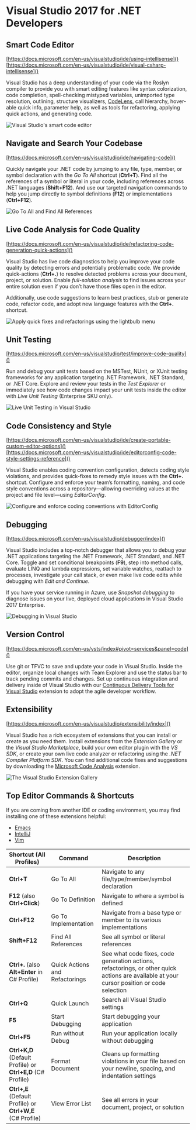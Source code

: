 # Visual Studio 2017 for .NET Developers

## Smart Code Editor
[https://docs.microsoft.com/en-us/visualstudio/ide/using-intellisense]()
<br/>[https://docs.microsoft.com/en-us/visualstudio/ide/visual-csharp-intellisense]()

Visual Studio has a deep understanding of your code via the Roslyn compiler to provide you with smart editing features like syntax colorization, code completion, spell-checking mistyped variables, unimported type resolution, outlining, structure visualizers, [CodeLens](https://docs.microsoft.com/en-us/visualstudio/ide/find-code-changes-and-other-history-with-codelens), call hierarchy, hover-able quick info, parameter help, as well as tools for refactoring, applying quick actions, and generating code.
 
![Visual Studio's smart code editor](../ide/media/VSIDE_Productivity_SmartCodeEditor.png "VSIDE_Productivity_SmartCodeEditor")  

## Navigate and Search Your Codebase
[https://docs.microsoft.com/en-us/visualstudio/ide/navigating-code]()

Quickly navigate your .NET code by jumping to any file, type, member, or symbol declaration with the *Go To All* shortcut (**Ctrl+T**). Find all the references of a symbol or literal in your code, including references across .NET languages (**Shift+F12**). And use our targeted navigation commands to help you jump directly to symbol definitions (**F12**) or implementations (**Ctrl+F12**).

![Go To All and Find All References](../ide/media/VSIDE_Productivity_Navigation.png "VSIDE_Productivity_Navigation")  

## Live Code Analysis for Code Quality
[https://docs.microsoft.com/en-us/visualstudio/ide/refactoring-code-generation-quick-actions]()

Visual Studio has live code diagnostics to help you improve your code quality by detecting errors and potentially problematic code. We provide quick-actions (**Ctrl+.**) to resolve detected problems across your document, project, or solution. Enable *full-solution analysis* to find issues across your entire solution even if you don’t have those files open in the editor. 

Additionally, use code suggestions to learn best practices, stub or generate code, refactor code, and adopt new language features with the **Ctrl+.** shortcut.

![Apply quick fixes and refactorings using the lightbulb menu](../ide/media/VSIDE_Productivity_CodeAnalysis.png "VSIDE_Productivity_CodeAnalysis")  

## Unit Testing
[https://docs.microsoft.com/en-us/visualstudio/test/improve-code-quality]()

Run and debug your unit tests based on the MSTest, NUnit, or XUnit testing frameworks for any application targeting .NET Framework, .NET Standard, or .NET Core. Explore and review your tests in the *Test Explorer* or immediately see how code changes impact your unit tests inside the editor with *Live Unit Testing* (Enterprise SKU only). 

![Live Unit Testing in Visual Studio](../ide/media/VSIDE_Productivity_LiveUnitTesting.png "VSIDE_Productivity_LiveUnitTesting")  

## Code Consistency and Style
[https://docs.microsoft.com/en-us/visualstudio/ide/create-portable-custom-editor-options]()
<br/>[https://docs.microsoft.com/en-us/visualstudio/ide/editorconfig-code-style-settings-reference]()

Visual Studio enables coding convention configuration, detects coding style violations, and provides quick-fixes to remedy style issues with the **Ctrl+.** shortcut. Configure and enforce your team’s formatting, naming, and code style conventions across a repository—allowing overriding values at the project and file level—using *EditorConfig*. 

![Configure and enforce coding conventions with EditorConfig](../ide/media/VSIDE_Productivity_CodeStyle.png "VSIDE_Productivity_CodeStyle")  

## Debugging
[https://docs.microsoft.com/en-us/visualstudio/debugger/index]()

Visual Studio includes a top-notch debugger that allows you to debug your .NET applications targeting the .NET Framework, .NET Standard, and .NET Core. Toggle and set conditional breakpoints (**F9**), step into method calls, evaluate LINQ and lambda expressions, set variable watches, reattach to processes, investigate your call stack, or even make live code edits while debugging with *Edit and Continue*. 

If you have your service running in Azure, use *Snapshot debugging* to diagnose issues on your live, deployed cloud applications in Visual Studio 2017 Enterprise.

![Debugging in Visual Studio](../ide/media/VSIDE_Productivity_Debugging.png "VSIDE_Productivity_Debugging")  

## Version Control
[https://docs.microsoft.com/en-us/vsts/index#pivot=services&panel=code]()

Use git or TFVC to save and update your code in Visual Studio. Inside the editor, organize local changes with Team Explorer and use the status bar to track pending commits and changes. Set up continuous integration and delivery inside of Visual Studio with our [Continuous Delivery Tools for Visual Studio](https://marketplace.visualstudio.com/items?itemName=VSIDEDevOpsMSFT.ContinuousDeliveryToolsforVisualStudio) extension to adopt the agile developer workflow.

## Extensibility
[https://docs.microsoft.com/en-us/visualstudio/extensibility/index]()

Visual Studio has a rich ecosystem of extensions that you can install or create as you need them. Install extensions from the *Extension Gallery* or the *Visual Studio Marketplace*, build your own editor plugin with the *VS SDK*, or create your own live code analyzer or refactoring using the *.NET Compiler Platform SDK*. You can find additional code fixes and suggestions by downloading the [Microsoft Code Analysis](https://marketplace.visualstudio.com/items?itemName=VisualStudioPlatformTeam.MicrosoftCodeAnalysis2017) extension. 

![The Visual Studio Extension Gallery](../ide/media/VSIDE_Productivity_Extensibility.png "VSIDE_Productivity_Extensibility")  

## Top Editor Commands & Shortcuts
If you are coming from another IDE or coding environment, you may find installing one of these extensions helpful:
- [Emacs](https://marketplace.visualstudio.com/items?itemName=VisualStudioProductTeam.Emacsemulation)
- [IntelliJ](https://marketplace.visualstudio.com/items?itemName=JustinClareburtMSFT.HotKeys2017-KeyboardShortcuts)
- [Vim](https://marketplace.visualstudio.com/items?itemName=JaredParMSFT.VsVim)

| Shortcut (All Profiles) | Command | Description |
|-|-|-| 
| **Ctrl+T** | Go To All | Navigate to any file/type/member/symbol declaration |
| **F12** (also **Ctrl+Click**) | Go To Definition | Navigate to where a symbol is defined |
| **Ctrl+F12** | Go To Implementation | Navigate from a base type or member to its various implementations |
| **Shift+F12** | Find All References | See all symbol or literal references |
| **Ctrl+.** (also **Alt+Enter** in C# Profile) | Quick Actions and Refactorings | See what code fixes, code generation actions, refactorings, or other quick actions are available at your cursor position or code selection |
| **Ctrl+Q** | Quick Launch | Search all Visual Studio settings |
| **F5** | Start Debugging | Start debugging your application |
| **Ctrl+F5** | Run without Debug | Run your application locally without debugging |
| **Ctrl+K,D** (Default Profile) or **Ctrl+E,D** (C# Profile) | Format Document | Cleans up formatting violations in your file based on your newline, spacing, and indentation settings |
| **Ctrl+\,E** (Default Profile) or **Ctrl+W,E** (C# Profile) | View Error List | See all errors in your document, project, or solution |


